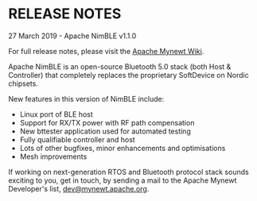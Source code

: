 # RELEASE NOTES

27 March 2019 - Apache NimBLE v1.1.0

For full release notes, please visit the
[Apache Mynewt Wiki](https://cwiki.apache.org/confluence/display/MYNEWT/Release+Notes).

Apache NimBLE is an open-source Bluetooth 5.0 stack (both Host & Controller) that completely
replaces the proprietary SoftDevice on Nordic chipsets.

New features in this version of NimBLE include:
* Linux port of BLE host
* Support for RX/TX power with RF path compensation
* New bttester application used for automated testing
* Fully qualifiable controller and host
* Lots of other bugfixes, minor enhancements and optimisations
* Mesh improvements

If working on next-generation RTOS and Bluetooth protocol stack
sounds exciting to you, get in touch, by sending a mail to the Apache Mynewt
Developer's list, dev@mynewt.apache.org.

